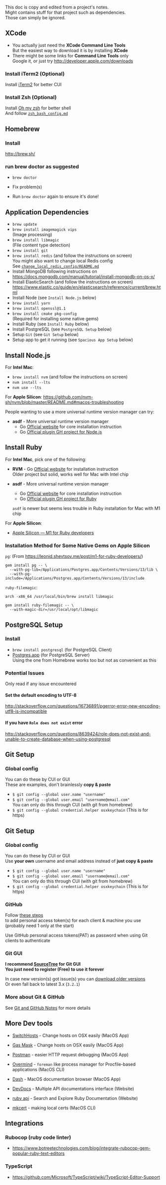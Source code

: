 This doc is copy and edited from a project's notes.  
Might contains stuff for that project such as dependencies.  
Those can simply be ignored.  

## XCode
- You actually just need the **XCode Command Line Tools**  
But the easiest way to download it is by installing **XCode**  
- There might be some links for **Command Line Tools** only  
Google it, or just try http://developer.apple.com/downloads

### Install iTerm2 (Optional)
Install [iTerm2](https://www.iterm2.com/) for better CUI

### Install Zsh (Optional)
Install [Oh my zsh](https://github.com/robbyrussell/oh-my-zsh) for better shell  
And follow [`zsh_bash_config.md`](./zsh_bash_config.md)  

## Homebrew

### Install
http://brew.sh/

### run brew doctor as suggested

- `brew doctor`

- Fix problem(s)

- Run `brew doctor` again to ensure it's done!

## Application Dependencies
- `brew update`
- `brew install imagemagick vips`  
  (Image processing)
- `brew install libmagic`  
  (File content type detection)  
- `brew install git`
- `brew install redis` (and follow the instructions on screen)  
  You might also want to change local Redis config  
  See [`change_local_redis_config/README.md`](development_env/change_local_redis_config/README.md)
- Install MongoDB following instructions on  
  https://docs.mongodb.com/manual/tutorial/install-mongodb-on-os-x/
- Install ElasticSearch (and follow the instructions on screen)  
  https://www.elastic.co/guide/en/elasticsearch/reference/current/brew.html
- Install Node (see `Install Node.js` below)
- `brew install yarn`
- `brew install openssl@1.1`
- `brew install cmake pkg-config`  
  (Required for installing some native gems)
- Install Ruby (see `Install Ruby` below)
- Install PostgreSQL (see `PostgreSQL Setup` below)
- Setup `Git` (see `Git Setup` below)
- Setup app to get it running (see `Spacious App Setup` below)

## Install Node.js
For **Intel Mac**:
- `brew install nvm` (and follow the instructions on screen)
- `nvm install --lts`
- `nvm use --lts`

For **Apple Silicon**:
https://github.com/nvm-sh/nvm/blob/master/README.md#macos-troubleshooting

People wanting to use a more universal runtime version manager can try:
- **asdf** - More universal runtime version manager
  - Go [Official website](https://asdf-vm.com) for core installation instruction
  - Go [Official plugin GH project for Node.js](https://github.com/asdf-vm/asdf-nodejs)


## Install Ruby

For **Intel Mac**, pick one of the following:
- **RVM** - Go [Official website](https://rvm.io/) for installation instruction  
  Older project but solid, works well for Mac with Intel chip
- **asdf** - More universal runtime version manager
  - Go [Official website](https://asdf-vm.com) for core installation instruction
  - Go [Official plugin GH project for Ruby](https://github.com/asdf-vm/asdf-ruby)  
  
  `asdf` is newer but seems less trouble in Ruby installation for Mac with M1 chip

For **Apple Silicon**:
- [Apple Silicon — M1 for Ruby developers](https://leonid.shevtsov.me/post/m1-for-ruby-developers/)

### Installation Method for Some Native Gems on Apple Silicon
`pg`:
(From https://leonid.shevtsov.me/post/m1-for-ruby-developers/) 
```shell
gem install pg -- \
  --with-pg-lib=/Applications/Postgres.app/Contents/Versions/13/lib \
  --with-pg-include=/Applications/Postgres.app/Contents/Versions/13/include
```

`ruby-filemagic`:
```shell
arch -x86_64 /usr/local/bin/brew install libmagic

gem install ruby-filemagic -- \
  --with-magic-dir=/usr/local/opt/libmagic
```


## PostgreSQL Setup

### Install
- `brew install postgresql` (for PostgreSQL Client)
- [Postgres.app](https://postgresapp.com) (for PostgreSQL Server)  
  Using the one from Homebrew works too but not as convenient as this

### Potential Issues
Only read if any issue encountered

#### Set the default encoding to UTF-8
http://stackoverflow.com/questions/16736891/pgerror-error-new-encoding-utf8-is-incompatible

#### If you have `Role does not exist` error
http://stackoverflow.com/questions/8639424/role-does-not-exist-and-unable-to-create-database-when-using-postgresql


## Git Setup

### Global config
You can do these by CUI or GUI  
These are examples, don't brainlessly **copy & paste**  
- `$ git config --global user.name "username"`  
- `$ git config --global user.email "username@email.com"`  
You can only do this through CUI (with git from homebrew)  
- `$ git config --global credential.helper osxkeychain` (This is for https)


## Git Setup

### Global config
You can do these by CUI or GUI  
Use **your own** username and email address instead of **just copy & paste**  
- `$ git config --global user.name "username"`  
- `$ git config --global user.email "username@email.com"`  
You can only do this through CUI (with git from homebrew)  
- `$ git config --global credential.helper osxkeychain` (This is for https)

### GitHub
Follow [these steps](https://docs.github.com/en/authentication/keeping-your-account-and-data-secure/creating-a-personal-access-token)  
to add personal access token(s) for each client & machine you use (probably need 1 only at the start)

Use GitHub personal access tokens(PAT) as password when using Git clients to authenticate

### Git GUI
**I recommend [SourceTree](http://www.sourcetreeapp.com/) for Git GUI**  
**You just need to register (Free) to use it forever**  

In case new version(s) got issue(s) you can [download older versions](https://www.sourcetreeapp.com/download-archives)  
Or even fall back to latest 3.x (`3.2.1`)

### More about Git & GitHub
See [Git and GitHub Notes](./git_and_github_notes) for more details  


## More Dev tools

- [SwitchHosts](https://swh.app) - Change hosts on OSX easily (MacOS App)
- [Gas Mask](https://github.com/2ndalpha/gasmask) - Change hosts on OSX easily (MacOS App)

- [Postman](https://www.getpostman.com/) - easier HTTP request debugging (MacOS App)

- [Overmind](https://github.com/DarthSim/overmind) - `foreman` like process manager for Procfile-based applications (MacOS CLI)

- [Dash](https://kapeli.com/dash) - MacOS documentation browser (MacOS App)

- [DevDocs](https://devdocs.io/) - Multiple API documentations interface (Website)
- [ruby api](https://rubyapi.org) - Search and Explore Ruby Documentation (Website)

- [mkcert](https://github.com/FiloSottile/mkcert) - making local certs (MacOS CLI)


## Integrations

### Rubocop (ruby code linter)
- https://www.botreetechnologies.com/blog/integrate-rubocop-gem-popular-ruby-text-editors

### TypeScript
- https://github.com/Microsoft/TypeScript/wiki/TypeScript-Editor-Support


